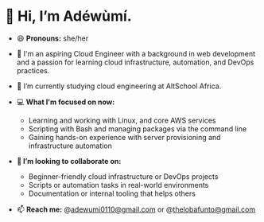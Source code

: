 # 👋 Hi, I’m Adéwùmí.
- 😄 **Pronouns:** she/her
  
- 👀 I'm an aspiring Cloud Engineer with a background in web development and a passion for learning cloud infrastructure, automation, and DevOps practices.
  
- 🌱 I’m currently studying cloud engineering at AltSchool Africa.
  
- 💻 **What I'm focused on now:**
  
  * Learning and working with Linux, and core AWS services
  * Scripting with Bash and managing packages via the command line
  * Gaining hands-on experience with server provisioning and infrastructure automation
    
- **💞️ I’m looking to collaborate on:**
  * Beginner-friendly cloud infrastructure or DevOps projects
  * Scripts or automation tasks in real-world environments
  * Documentation or internal tooling that helps others
 
- 📫 **Reach me:** @adewumi0110@gmail.com or @thelobafunto@gmail.com

  

<!---
Adewuumii/Adewuumii is a ✨ special ✨ repository because its `README.md` (this file) appears on your GitHub profile.
You can click the Preview link to take a look at your changes.
--->
